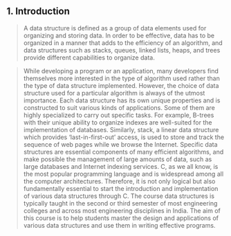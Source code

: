 ## 1. Introduction 


 > A data structure is defined as a group of data elements used for organizing and storing data. In order 
to be effective, data has to be organized in a manner that adds to the efficiency of an algorithm, and 
data structures such as stacks, queues, linked lists, heaps, and trees provide different capabilities 
to organize data.
 

 > While developing a program or an application, many developers find themselves more interested 
in the type of algorithm used rather than the type of data structure implemented. However, the 
choice of data structure used for a particular algorithm is always of the utmost importance. Each 
data structure has its own unique properties and is constructed to suit various kinds of applications. 
Some of them are highly specialized to carry out specific tasks. For example, B-trees with their 
unique ability to organize indexes are well-suited for the implementation of databases. Similarly, 
stack, a linear data structure which provides ‘last-in-first-out’ access, is used to store and track 
the sequence of web pages while we browse the Internet. Specific data structures are essential 
components of many efficient algorithms, and make possible the management of large amounts of 
data, such as large databases and Internet indexing services. C, as we all know, is the most popular 
programming language and is widespread among all the computer architectures. Therefore, it is 
not only logical but also fundamentally essential to start the introduction and implementation of 
various data structures through C. The course data structures is typically taught in the second or 
third semester of most engineering colleges and across most engineering disciplines in India. The 
aim of this course is to help students master the design and applications of various data structures 
and use them in writing effective programs.
 
